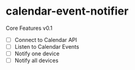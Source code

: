 # calendar-event-notifier

Core Features v0.1

- [ ] Connect to Calendar API
- [ ] Listen to Calendar Events
- [ ] Notify one device
- [ ] Notify all devices